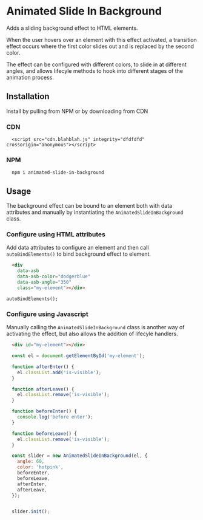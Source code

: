 # Animated Slide In Background
Adds a sliding background effect to HTML elements.

When the user hovers over an element with this effect activated, a transition effect occurs where the first color slides out and
is replaced by the second color.

The effect can be configured with different colors, to slide in at different angles, and allows lifecyle methods to hook into 
different stages of the animation process.

## Installation
Install by pulling from NPM or by downloading from CDN
### CDN
```
  <script src="cdn.blahblah.js" integrity="dfdfdfd" crossorigin="anonymous"></script>

```
### NPM
```
  npm i animated-slide-in-background

```

## Usage

The background effect can be bound to an element both with data attributes and manually by instantiating the
`AnimatedSlideInBackground` class.

### Configure using HTML attributes
Add data attributes to configure an element and then call `autoBindElements()` to bind background effect to element.

```html
  <div
    data-asb
    data-asb-color="dodgerblue"
    data-asb-angle="350"
    class="my-element"></div>

```

```
autoBindElements();
```

### Configure using Javascript
Manually calling the `AnimatedSlideInBackground` class is another way of activating the
effect, but also allows the addition of lifecyle handlers.

```html
  <div id="my-element"></div>
```

```js
  const el = document.getElementById('my-element');

  function afterEnter() {
    el.classList.add('is-visible');
  }

  function afterLeave() {
    el.classList.remove('is-visible');
  }

  function beforeEnter() {
    console.log('before enter');
  }

  function beforeLeave() {
    el.classList.remove('is-visible');
  }

  const slider = new AnimatedSlideInBackground(el, {
    angle: 60,
    color: 'hotpink',
    beforeEnter,
    beforeLeave,
    afterEnter,
    afterLeave,
  });


  slider.init();
```


